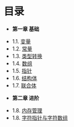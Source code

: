 目录
===
* **第一章 基础**
 - 1.1. [变量](Chapter01/1.1-variable.md)
 - 1.2. [常量](Chapter01/1.2-const.md)
 - 1.3. [类型转换](Chapter01/1.3-convert.md)
 - 1.4. [数组](Chapter01/1.4-array.md)
 - 1.5. [指针](Chapter01/1.5-pointer.md)
 - 1.6. [结构体](Chapter01/1.6-struct.md)
 - 1.7. [联合体](Chapter01/1.7-union.md)

* **第二章 进阶**
- 1.8. [内存管理](Chapter01/1.9-define.md)
- 1.8. [字符指针与字符数组](Chapter01/1.9-define.md)
